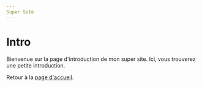 ```yaml
---
Super Site 
---
```


# Intro
Bienvenue sur la page d'introduction de mon super site. Ici, vous trouverez une petite introduction.

Retour à la [page d'accueil](index.md).

